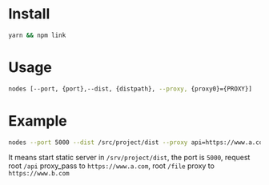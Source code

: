 # Install
```bash
yarn && npm link
```

# Usage
```bash
nodes [--port, {port},--dist, {distpath}, --proxy, {proxy0}={PROXY}]
```

# Example

```bash
nodes --port 5000 --dist /src/project/dist --proxy api=https://www.a.com --proxy file=https://www.b.com
```

It means start static server in `/srv/project/dist`, the port is `5000`, request root `/api` proxy_pass to `https://www.a.com`,  root `/file` proxy to `https://www.b.com`
